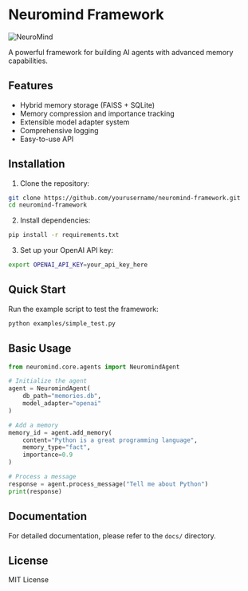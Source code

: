 # Neuromind Framework
![NeuroMind](https://github.com/user-attachments/assets/4eaef193-37b2-4a0d-9673-153e08fc3a5b)

A powerful framework for building AI agents with advanced memory capabilities.

## Features

- Hybrid memory storage (FAISS + SQLite)
- Memory compression and importance tracking
- Extensible model adapter system
- Comprehensive logging
- Easy-to-use API

## Installation

1. Clone the repository:

```bash
git clone https://github.com/yourusername/neuromind-framework.git
cd neuromind-framework
```

2. Install dependencies:

```bash
pip install -r requirements.txt
```

3. Set up your OpenAI API key:

```bash
export OPENAI_API_KEY=your_api_key_here
```

## Quick Start

Run the example script to test the framework:

```bash
python examples/simple_test.py
```

## Basic Usage

```python
from neuromind.core.agents import NeuromindAgent

# Initialize the agent
agent = NeuromindAgent(
    db_path="memories.db",
    model_adapter="openai"
)

# Add a memory
memory_id = agent.add_memory(
    content="Python is a great programming language",
    memory_type="fact",
    importance=0.9
)

# Process a message
response = agent.process_message("Tell me about Python")
print(response)
```

## Documentation

For detailed documentation, please refer to the `docs/` directory.

## License

MIT License
